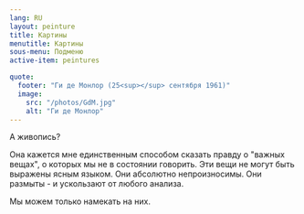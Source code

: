 ```yaml
---
lang: RU
layout: peinture
title: Картины
menutitle: Картины
sous-menu: Подменю
active-item: peintures

quote:
  footer: "Ги де Монлор (25<sup></sup> сентября 1961)"
  image:
    src: "/photos/GdM.jpg"
    alt: "Ги де Монлор"
---
```

А живопись?

Она кажется мне единственным способом сказать правду о "важных вещах", о которых мы не в состоянии говорить.
Эти вещи не могут быть выражены ясным языком. Они абсолютно непроизносимы. Они размыты - и ускользают от любого анализа.

Мы можем только намекать на них.
